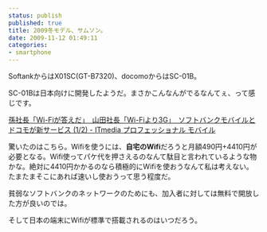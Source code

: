 ```yaml
---
status: publish
published: true
title: 2009冬モデル、サムソン。
date: 2009-11-12 01:49:11
categories:
- smartphone
---
```

SoftankからはX01SC(GT-B7320)、docomoからはSC-01B。

SC-01Bは日本向けに開発したようだ。まさかこんなんがでるなんてぇ、って感じです。

<a href="http://www.itmedia.co.jp/promobile/articles/0911/10/news128.html">孫社長「Wi-Fiが答えだ」　山田社長「Wi-Fiより3G」　ソフトバンクモバイルとドコモが新サービス (1/2) - ITmedia プロフェッショナル モバイル</a>

驚いたのはこちら。Wifiを使うには、<strong>自宅のWifi</strong>だろうと月額490円+4410円が必要となる。Wifi使ってパケ代を押さえるのなんて駄目と言われているような物かな。絶対に4410円かかるのなら積極的にWifiを使おうなんて私は考えない。たまたまそこにあれば速いし使おうって思う程度だ。

貧弱なソフトバンクのネットワークのためにも、加入者に対しては無料で開放した方が良いのでは。

そして日本の端末にWifiが標準で搭載されるのはいつだろう。
